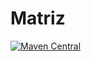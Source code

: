 # Matriz

[![Maven Central](https://img.shields.io/maven-central/v/io.github.patxibocos/matriz?label=latest%20release)](https://search.maven.org/artifact/io.github.patxibocos/matriz)
